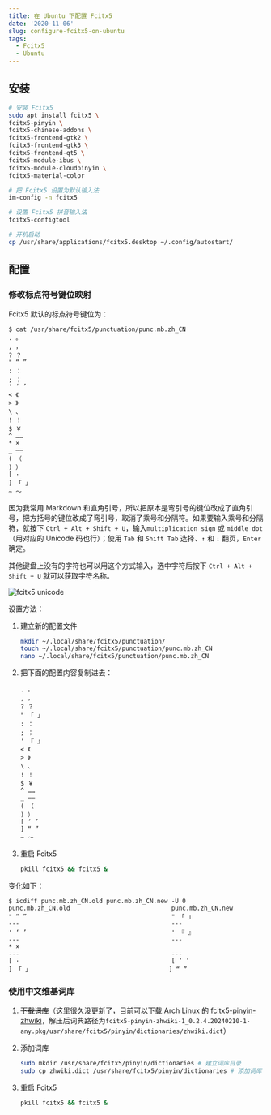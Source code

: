```yaml
---
title: 在 Ubuntu 下配置 Fcitx5
date: '2020-11-06'
slug: configure-fcitx5-on-ubuntu
tags:
  - Fcitx5
  - Ubuntu
---
```


## 安装

```bash
# 安装 Fcitx5
sudo apt install fcitx5 \
fcitx5-pinyin \
fcitx5-chinese-addons \
fcitx5-frontend-gtk2 \
fcitx5-frontend-gtk3 \
fcitx5-frontend-qt5 \
fcitx5-module-ibus \
fcitx5-module-cloudpinyin \
fcitx5-material-color

# 把 Fcitx5 设置为默认输入法
im-config -n fcitx5

# 设置 Fcitx5 拼音输入法
fcitx5-configtool

# 开机启动
cp /usr/share/applications/fcitx5.desktop ~/.config/autostart/
```

## 配置

### 修改标点符号键位映射

Fcitx5 默认的标点符号键位为：

```
$ cat /usr/share/fcitx5/punctuation/punc.mb.zh_CN
. 。
, ，
? ？
" “ ”
: ：
; ；
' ‘ ’
< 《
> 》
\ 、
! ！
$ ￥
^ ……
* ×
_ ——
( （
) ）
[ ·
] 「 」
~ ～
```

因为我常用 Markdown 和直角引号，所以把原本是弯引号的键位改成了直角引号，把方括号的键位改成了弯引号，取消了乘号和分隔符。如果要输入乘号和分隔符，就按下 `Ctrl + Alt + Shift + U`，输入`multiplication sign` 或 `middle dot`（用对应的 Unicode 码也行）；使用 `Tab` 和 `Shift Tab` 选择、`↑` 和 `↓` 翻页，`Enter` 确定。

其他键盘上没有的字符也可以用这个方式输入，选中字符后按下 `Ctrl + Alt + Shift + U` 就可以获取字符名称。

![fcitx5 unicode](https://cdn.jsdelivr.net/gh/CyrusYip/blog-static/images/2020-11-06_fcitx5-unicode.gif)

设置方法：

1. 建立新的配置文件

    ```bash
    mkdir ~/.local/share/fcitx5/punctuation/
    touch ~/.local/share/fcitx5/punctuation/punc.mb.zh_CN
    nano ~/.local/share/fcitx5/punctuation/punc.mb.zh_CN
    ```

2. 把下面的配置内容复制进去：

    ```
    . 。
    , ，
    ? ？
    " 「 」
    : ：
    ; ；
    ' 『 』
    < 《
    > 》
    \ 、
    ! ！
    $ ￥
    ^ ……
    _ ——
    ( （
    ) ）
    [ ‘ ’
    ] “ ”
    ~ ～
    ```

3. 重启 Fcitx5

    ```bash
    pkill fcitx5 && fcitx5 &
    ```

变化如下：

```
$ icdiff punc.mb.zh_CN.old punc.mb.zh_CN.new -U 0
punc.mb.zh_CN.old                            punc.mb.zh_CN.new                           
" “ ”                                        " 「 」                                     
---                                          ---                                         
' ‘ ’                                        ' 『 』                                     
---                                          ---                                         
* ×                                                                                      
---                                          ---                                         
[ ·                                          [ ‘ ’                                       
] 「 」                                      ] “ ”
```

### 使用中文维基词库

1. ~~[下载词库](https://github.com/felixonmars/fcitx5-pinyin-zhwiki/releases)~~（这里很久没更新了，目前可以下载 Arch Linux 的 [fcitx5-pinyin-zhwiki](https://archlinux.org/packages/extra/any/fcitx5-pinyin-zhwiki/download/)，解压后词典路径为`fcitx5-pinyin-zhwiki-1_0.2.4.20240210-1-any.pkg/usr/share/fcitx5/pinyin/dictionaries/zhwiki.dict`）

2. 添加词库

    ```bash
    sudo mkdir /usr/share/fcitx5/pinyin/dictionaries # 建立词库目录
    sudo cp zhwiki.dict /usr/share/fcitx5/pinyin/dictionaries # 添加词库

3. 重启 Fcitx5

    ```bash
    pkill fcitx5 && fcitx5 &
    ```
